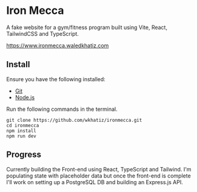 # Iron Mecca
A fake website for a gym/fitness program built using Vite, React, TailwindCSS and TypeScript. 

https://www.ironmecca.waledkhatiz.com

## Install
Ensure you have the following installed: 
 - [Git](https://git-scm.com/downloads)
 - [Node.js](https://nodejs.org/en/download)

Run the following commands in the terminal.
```
git clone https://github.com/wkhatiz/ironmecca.git
cd ironmecca
npm install
npm run dev
```

## Progress
Currently building the Front-end using React, TypeScript and Tailwind. I'm populating state with placeholder data but once the front-end is complete I'll work on setting up a PostgreSQL DB and building an Express.js API.
